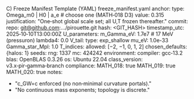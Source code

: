 C) Freeze Manifest Template (YAML)
freeze_manifest.yaml
anchor:
type: Omega_m0 | H0 | a_e  # choose one (MATH‑018 D3)
value: 0.315
justification: "One‑shot global scale set; all U,T frozen thereafter."
commit:
repo: [git@github.com](mailto:git@github.com):.../pirouette.git
hash: <GIT_HASH>
timestamp_utc: 2025‑10‑10T13:00:00Z
U_parameters:
m_Gamma_eV: 1.7e7     # 17 MeV (pressuron)
lambda4: 0.0
V_tail:
type: exp_shallow
mu_eV: 1.0e-33
Gamma_star_Mpl: 1.0
T_indices:
allowed: [−2, −1, 0, 1, 2]
chosen_defaults: {halos: 1}
seeds:
rng: 1337
mc: 424242
environment:
compiler: gcc‑13.2
blas: OpenBLAS 0.3.26
os: Ubuntu 22.04
class_version: v3.x‑pir‑gamma‑branch
compliance:
MATH_018: true
MATH_019: true
MATH_020: true
notes:

* "c_GW=c enforced (no non‑minimal curvature portals)."
* "No continuous mass exponents; topology is discrete."